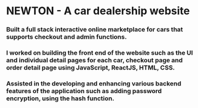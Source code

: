 # NEWTON - A car dealership website

### Built a full stack interactive online marketplace for cars that supports checkout and admin functions.
### I worked on building the front end of the website such as the UI and individual detail pages for each car, checkout page and order detail page using JavaScript, ReactJS, HTML, CSS.
### Assisted in the developing and enhancing various backend features of the application such as adding password encryption, using the hash function. 
